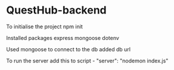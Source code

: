# QuestHub-backend

To initialise the project 
npm init

Installed packages
express
mongoose
dotenv

Used mongoose to connect to the db 
added db url

To run the server
 add this to script - "server": "nodemon index.js"